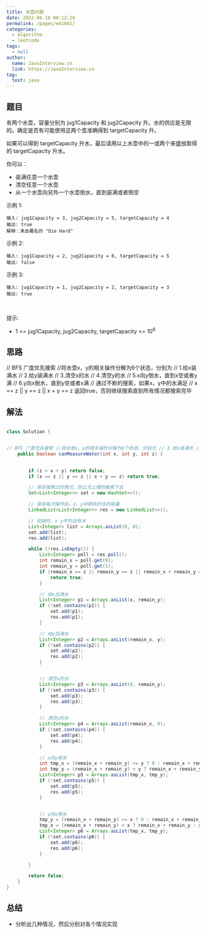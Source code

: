 ```yaml
---
title: 水壶问题
date: 2022-06-16 00:12:24
permalink: /pages/e41601/
categories: 
  - algorithm
  - leetcode
tags: 
  - null
author: 
  name: JavaInterview.cn
  link: https://JavaInterview.cn
tag: 
  text: java
---
```



## 题目

有两个水壶，容量分别为 jug1Capacity 和 jug2Capacity 升。水的供应是无限的。确定是否有可能使用这两个壶准确得到 targetCapacity 升。

如果可以得到 targetCapacity 升水，最后请用以上水壶中的一或两个来盛放取得的 targetCapacity 升水。

你可以：

- 装满任意一个水壶
- 清空任意一个水壶
- 从一个水壶向另外一个水壶倒水，直到装满或者倒空

示例 1: 

    输入: jug1Capacity = 3, jug2Capacity = 5, targetCapacity = 4
    输出: true
    解释：来自著名的 "Die Hard"
示例 2:

    输入: jug1Capacity = 2, jug2Capacity = 6, targetCapacity = 5
    输出: false
示例 3:

    输入: jug1Capacity = 1, jug2Capacity = 2, targetCapacity = 3
    输出: true
 

提示:

- 1 <= jug1Capacity, jug2Capacity, targetCapacity <= 10<sup>6</sup>



## 思路

// BFS 广度优先搜索 //将水壶x，y的相关操作分解为6个状态，分别为 // 1.给x装满水 // 2.给y装满水 // 3.清空x的水 // 4.清空y的水 // 5.x向y倒水，直到x空或者y满 // 6.y向x倒水，直到y空或者x满 // 通过不断的搜索，如果x，y中的水满足 // x == z || y == z || x + y == z 返回true，否则继续搜索直到所有情况都搜索完毕


## 解法
```java

class Solution {


// BFS 广度优先搜索 //将水壶x，y的相关操作分解为6个状态，分别为 // 1.给x装满水 // 2.给y装满水 // 3.清空x的水 // 4.清空y的水 // 5.x向y倒水，直到x空或者y满 // 6.y向x倒水，直到y空或者x满 // 通过不断的搜索，如果x，y中的水满足 // x == z || y == z || x + y == z 返回true，否则继续搜索直到所有情况都搜索完毕
    public boolean canMeasureWater(int x, int y, int z) {

   
        if (z > x + y) return false;
        if (x == z || y == z || x + y == z) return true;

        // 保存搜索过的情况，防止无止境的搜索下去
        Set<List<Integer>> set = new HashSet<>();

        // 保存每次操作后，x，y中剩余的水的容量
        LinkedList<List<Integer>> res = new LinkedList<>();

        // 初始时，x y中均没有水
        List<Integer> list = Arrays.asList(0, 0);
        set.add(list);
        res.add(list);

        while (!res.isEmpty()) {
            List<Integer> poll = res.poll();
            int remain_x = poll.get(0);
            int remain_y = poll.get(1);
            if (remain_x == z || remain_y == z || remain_x + remain_y == z) {
                return true;
            }

            // 给x加满水
            List<Integer> p1 = Arrays.asList(x, remain_y);
            if (!set.contains(p1)) {
                set.add(p1);
                res.add(p1);
            }

            // 给y加满水
            List<Integer> p2 = Arrays.asList(remain_x, y);
            if (!set.contains(p2)) {
                set.add(p2);
                res.add(p2);
            }


            // 清空x的水
            List<Integer> p3 = Arrays.asList(0, remain_y);
            if (!set.contains(p3)) {
                set.add(p3);
                res.add(p3);
            }

            // 清空y的水
            List<Integer> p4 = Arrays.asList(remain_x, 0);
            if (!set.contains(p4)) {
                set.add(p4);
                res.add(p4);
            }

            // x向y倒水
            int tmp_x = (remain_x + remain_y) <= y ? 0 : remain_x + remain_y - y;
            int tmp_y = (remain_x + remain_y) < y ? remain_x + remain_y : y;
            List<Integer> p5 = Arrays.asList(tmp_x, tmp_y);
            if (!set.contains(p5)) {
                set.add(p5);
                res.add(p5);
            }


            // y向x倒水
            tmp_y = (remain_x + remain_y) <= x ? 0 : remain_x + remain_y - x;
            tmp_x = (remain_x + remain_y) < x ? remain_x + remain_y : x;
            List<Integer> p6 = Arrays.asList(tmp_x, tmp_y);
            if (!set.contains(p6)) {
                set.add(p6);
                res.add(p6);
            }

        }

        return false;
    }
}
```

## 总结

- 分析出几种情况，然后分别对各个情况实现 
